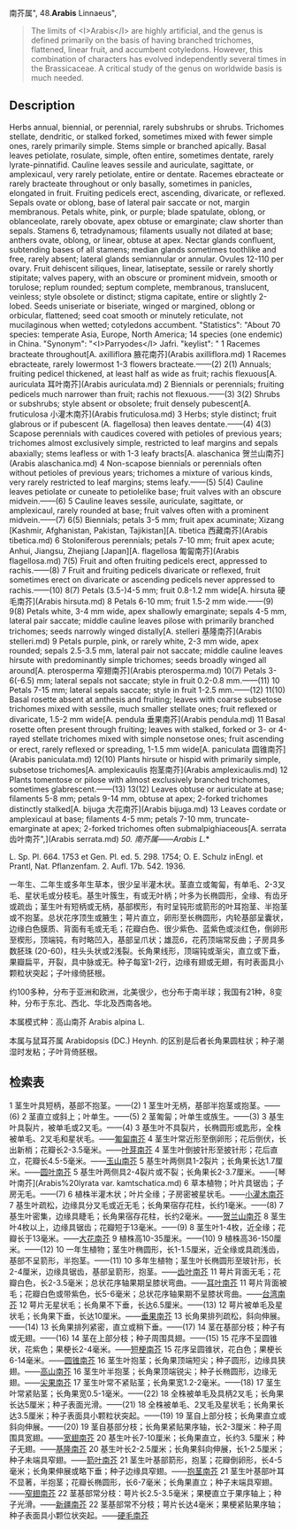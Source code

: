 南芥属",
48.**Arabis** Linnaeus",

> The limits of &lt;I&gt;Arabis&lt;/I&gt; are highly artificial, and the genus is defined primarily on the basis of having branched trichomes, flattened, linear fruit, and accumbent cotyledons. However, this combination of characters has evolved independently several times in the Brassicaceae. A critical study of the genus on worldwide basis is much needed.

## Description
Herbs annual, biennial, or perennial, rarely subshrubs or shrubs. Trichomes stellate, dendritic, or stalked forked, sometimes mixed with fewer simple ones, rarely primarily simple. Stems simple or branched apically. Basal leaves petiolate, rosulate, simple, often entire, sometimes dentate, rarely lyrate-pinnatifid. Cauline leaves sessile and auriculate, sagittate, or amplexicaul, very rarely petiolate, entire or dentate. Racemes ebracteate or rarely bracteate throughout or only basally, sometimes in panicles, elongated in fruit. Fruiting pedicels erect, ascending, divaricate, or reflexed. Sepals ovate or oblong, base of lateral pair saccate or not, margin membranous. Petals white, pink, or purple; blade spatulate, oblong, or oblanceolate, rarely obovate, apex obtuse or emarginate; claw shorter than sepals. Stamens 6, tetradynamous; filaments usually not dilated at base; anthers ovate, oblong, or linear, obtuse at apex. Nectar glands confluent, subtending bases of all stamens; median glands sometimes toothlike and free, rarely absent; lateral glands semiannular or annular. Ovules 12-110 per ovary. Fruit dehiscent siliques, linear, latiseptate, sessile or rarely shortly stipitate; valves papery, with an obscure or prominent midvein, smooth or torulose; replum rounded; septum complete, membranous, translucent, veinless; style obsolete or distinct; stigma capitate, entire or slightly 2-lobed. Seeds uniseriate or biseriate, winged or margined, oblong or orbicular, flattened; seed coat smooth or minutely reticulate, not mucilaginous when wetted; cotyledons accumbent.
  "Statistics": "About 70 species: temperate Asia, Europe, North America; 14 species (one endemic) in China.
  "Synonym": "&lt;I&gt;Parryodes&lt;/I&gt; Jafri.
  "keylist": "
1 Racemes bracteate throughout[A. axilliflora 腋花南芥](Arabis axilliflora.md)
1 Racemes ebracteate, rarely lowermost 1-3 flowers bracteate.——(2)
2(1) Annuals; fruiting pedicel thickened, at least half as wide as fruit; rachis flexuous[A. auriculata 耳叶南芥](Arabis auriculata.md)
2 Biennials or perennials; fruiting pedicels much narrower than fruit; rachis not flexuous.——(3)
3(2) Shrubs or subshrubs; style absent or obsolete; fruit densely pubescent[A. fruticulosa 小灌木南芥](Arabis fruticulosa.md)
3 Herbs; style distinct; fruit glabrous or if pubescent (A. flagellosa) then leaves dentate.——(4)
4(3) Scapose perennials with caudices covered with petioles of previous years; trichomes almost exclusively simple, restricted to leaf margins and sepals abaxially; stems leafless or with 1-3 leafy bracts[A. alaschanica 贺兰山南芥](Arabis alaschanica.md)
4 Non-scapose biennials or perennials often without petioles of previous years; trichomes a mixture of various kinds, very rarely restricted to leaf margins; stems leafy.——(5)
5(4) Cauline leaves petiolate or cuneate to petiolelike base; fruit valves with an obscure midvein.——(6)
5 Cauline leaves sessile, auriculate, sagittate, or amplexicaul, rarely rounded at base; fruit valves often with a prominent midvein.——(7)
6(5) Biennials; petals 3-5 mm; fruit apex acuminate; Xizang [Kashmir, Afghanistan, Pakistan, Tajikistan][A. tibetica 西藏南芥](Arabis tibetica.md)
6 Stoloniferous perennials; petals 7-10 mm; fruit apex acute; Anhui, Jiangsu, Zhejiang [Japan][A. flagellosa 匍匐南芥](Arabis flagellosa.md)
7(5) Fruit and often fruiting pedicels erect, appressed to rachis.——(8)
7 Fruit and fruiting pedicels divaricate or reflexed, fruit sometimes erect on divaricate or ascending pedicels never appressed to rachis.——(10)
8(7) Petals (3.5-)4-5 mm; fruit 0.8-1.2 mm wide[A. hirsuta 硬毛南芥](Arabis hirsuta.md)
8 Petals 6-10 mm; fruit 1.5-2 mm wide.——(9)
9(8) Petals white, 3-4 mm wide, apex shallowly emarginate; sepals 4-5 mm, lateral pair saccate; middle cauline leaves pilose with primarily branched trichomes; seeds narrowly winged distally[A. stelleri 基隆南芥](Arabis stelleri.md)
9 Petals purple, pink, or rarely white, 2-3 mm wide, apex rounded; sepals 2.5-3.5 mm, lateral pair not saccate; middle cauline leaves hirsute with predominantly simple trichomes; seeds broadly winged all around[A. pterosperma 窄翅南芥](Arabis pterosperma.md)
10(7) Petals 3-6(-6.5) mm; lateral sepals not saccate; style in fruit 0.2-0.8 mm.——(11)
10 Petals 7-15 mm; lateral sepals saccate; style in fruit 1-2.5 mm.——(12)
11(10) Basal rosette absent at anthesis and fruiting; leaves with coarse subsetose trichomes mixed with sessile, much smaller stellate ones; fruit reflexed or divaricate, 1.5-2 mm wide[A. pendula 垂果南芥](Arabis pendula.md)
11 Basal rosette often present through fruiting; leaves with stalked, forked or 3- or 4-rayed stellate trichomes mixed with simple nonsetose ones; fruit ascending or erect, rarely reflexed or spreading, 1-1.5 mm wide[A. paniculata 圆锥南芥](Arabis paniculata.md)
12(10) Plants hirsute or hispid with primarily simple, subsetose trichomes[A. amplexicaulis 抱茎南芥](Arabis amplexicaulis.md)
12 Plants tomentose or pilose with almost exclusively branched trichomes, sometimes glabrescent.——(13)
13(12) Leaves obtuse or auriculate at base; filaments 5-8 mm; petals 9-14 mm, obtuse at apex; 2-forked trichomes distinctly stalked[A. bijuga 大花南芥](Arabis bijuga.md)
13 Leaves cordate or amplexicaul at base; filaments 4-5 mm; petals 7-10 mm, truncate-emarginate at apex; 2-forked trichomes often submalpighiaceous[A. serrata 齿叶南芥",](Arabis serrata.md)
**50. 南芥属*——Arabis L.**

L. Sp. Pl. 664. 1753 et Gen. Pl. ed. 5. 298. 1754; O. E. Schulz inEngl. et Prantl, Nat. Pflanzenfam. 2. Aufl. 17b. 542. 1936.

一年生、二年生或多年生草本，很少呈半灌木状。茎直立或匍匐，有单毛、2-3叉毛、星状毛或分枝毛。基生叶簇生，有或无叶柄；叶多为长椭圆形，全缘、有齿牙或疏齿；茎生叶有短柄或无柄，基部楔形，有时呈钝形或箭形的叶耳抱茎、半抱茎或不抱茎。总状花序顶生或腋生；萼片直立，卵形至长椭圆形，内轮基部呈囊状，边缘白色膜质、背面有毛或无毛；花瓣白色、很少紫色、蓝紫色或淡红色，倒卵形至楔形，顶端钝，有时略凹入，基部呈爪状；雄蕊6，花药顶端常反曲；子房具多数胚珠 (20-60)，柱头头状或2浅裂。长角果线形，顶端钝或渐尖，直立或下垂，果瓣扁平，开裂，具中脉或无。种子每室1-2行，边缘有翅或无翅，有时表面具小颗粒状突起；子叶缘倚胚根。

约100多种，分布于亚洲和欧洲，北美很少，也分布于南半球；我国有21种，8变种，分布于东北、西北、华北及西南各地。

本属模式种：高山南芥 Arabis alpina L.

本属与鼠耳芥属 Arabidopsis (DC.) Heynh. 的区别是后者长角果圆柱状；种子潮湿时发粘；子叶背倚胚根。

## 检索表

1 茎生叶具短柄，基部不抱茎。——(2)
1 茎生叶无柄，基部半抱茎或抱茎。——(6)
2 茎直立或斜上；叶单生。——(5)
2 茎匍匐；叶单生或族生。——(3)
3 基生叶具裂片，被单毛或2叉毛。——(4)
3 基生叶不具裂片，长椭圆形或匙形，全株被单毛、2叉毛和星状毛。——[匍匐南芥](Arabis%20flagellosa.md)
4 茎生叶常近形至倒卵形；花后倒伏，长出新梢；花瓣长2-3.5毫米。——[叶芽南芥](Arabis%20gemmifera.md)
4 茎生叶倒披针形至披针形；花后直立，花瓣长4.5-5毫米。——[玉山南芥](Arabis%20morrisonensis.md)
5 基生叶两侧具1-2裂片；长角果长达1.7厘米。——[圆叶南芥](Arabis%20halleri.md)
5 基生叶两侧具2-4裂片或不裂；长角果长2-3.7厘米。——[琴叶南芥](Arabis%20lyrata var. kamtschatica.md)
6 草本植物；叶片具锯齿；子房无毛。——(7)
6 植株半灌木状；叶片全缘；子房密被星状毛。——[小灌木南芥](Arabis%20fruticulosa.md)
7 基生叶疏松，边缘具分叉毛或近无毛；长角果宿存花柱，长约1毫米。——(8)
7 基生叶密集，边缘具睫毛；长角果宿存花柱，长约2毫米。——[贺兰山南芥](Arabis%20alaschanica.md)
8 茎生叶4枚以上，边缘具锯齿；花瓣短于13毫米。——(9)
8 茎生叶1-4枚，近全缘；花瓣长于13毫米。——[大花南芥](Arabis%20macrantha.md)
9 植株高10-35厘米。——(10)
9 植株高36-150厘米。——(12)
10 一年生植物；茎生叶椭圆形，长1-1.5厘米，近全缘或具疏浅齿，基部不呈箭形，半抱茎。——(11)
10 多年生植物；茎生叶长椭圆形至玻针形，长2-4厘米，边缘具锯齿，基部呈箭形，抱茎。——[齿叶南芥](Arabis%20serrata.md)
11 萼片背面无毛；花瓣白色，长2-3.5毫米；总状花序轴果期呈膝状弯曲。——[耳叶南芥](Arabis%20auriculata.md)
11 萼片背面被毛；花瓣白色或带紫色，长5-6毫米；总状花序轴果期不呈膝状弯曲。——[台湾南芥](Arabis%20formosana.md)
12 萼片无星状毛；长角果不下垂，长达6.5厘米。——(13)
12 萼片被单毛及星状毛；长角果下垂，长达10厘米。——[垂果南芥](Arabis%20pendula.md)
13 长角果排列疏松，斜向伸展。——(14)
13 长角果排列紧密，直立或稍下垂。——(17)
14 茎在基部分枝；种子有或无翅。——(16)
14 茎在上部分枝；种子周围具翅。——(15)
15 花序不呈圆锥状，花紫色；果梗长2-4毫米。——[短梗南芥](Arabis%20chanetii.md)
15 花序呈圆锥状，花白色；果梗长6-14毫米。——[圆锥南芥](Arabis%20paniculata.md)
16 茎生叶抱茎；长角果顶端短尖；种子圆形，边缘具狭翅。——[高山南芥](Arabis%20alpina.md)
16 茎生叶半抱茎；长角果顶端锐尖；种子长椭圆形，边缘无翅。——[尖果南芥](Arabis%20attenuata.md)
17 茎生叶常不紧贴茎；长角果宽1.2-2毫米。——(18)
17 茎生叶常紧贴茎；长角果宽0.5-1毫米。——(22)
18 全株被单毛及具柄2叉毛；长角果长达5厘米；种子表面光滑。——(21)
18 全株被单毛、2叉毛及星状毛；长角果长达3.5厘米；种子表面具小颗粒状突起。——(19)
19 茎自上部分枝；长角果直立或斜向伸展。——(20)
19 茎自基部分枝；长角果紧贴果序轴，长2-3厘米：种子周围具宽翅。——[宽翅南芥](Arabis%20latialata.md)
20 基生叶长7-10厘米；长角果直立，长约3. 5厘米；种子无翅。——[基隆南芥](Arabis%20kelunginsularis.md)
20 基生叶长2-2.5厘米；长角果斜向伸展，长1-2.5厘米；种子未端具窄翅。——[箭叶南芥](Arabis%20sagittata.md)
21 茎生叶基部箭形，抱茎；花瓣倒卵形，长4-5毫米；长角果伸展或略下垂；种子边缘具窄翅。——[抱茎南芥](Arabis%20amplexicaulis.md)
21 茎生叶基部叶耳不显著，半抱茎；花瓣长椭圆形，长6-7毫米；长角果直立；种子末端具窄翅。——[窄翅南芥](Arabis%20pterosperma.md)
22 茎基部常分枝：萼片长2.5-3.5毫米；果梗直立于果序轴上；种子光滑。——[新疆南芥](Arabis%20borealis.md)
22 茎基部常不分枝；萼片长达4毫米；果梗紧贴果序轴；种子表面具小颗位状突起。——[硬毛南芥](Arabis%20hirsuta.md)
